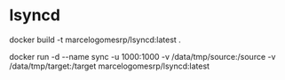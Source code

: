 # lsyncd
docker build -t marcelogomesrp/lsyncd:latest .

docker run -d --name sync -u 1000:1000 -v /data/tmp/source:/source -v /data/tmp/target:/target marcelogomesrp/lsyncd:latest


